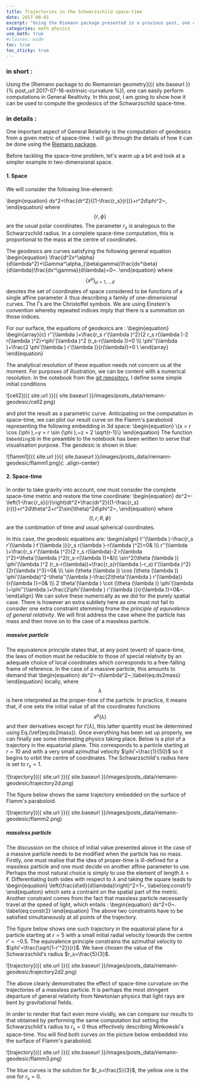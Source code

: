 ```yaml
---
title: Trajectories in the Schwarzschild space-time
date: 2017-08-01
excerpt: "Using the Riemann package presented in a previous post, one can easily perform basic computations in General Realtivity. In this post, I am going to show how it can be used to compute the geodesics of the Schwarzschild space-time."
categories: math physics
use_math: true
#classes: wide
toc: true
toc_sticky: true
---
```


### in short :

Using the [Riemann package to do Riemannian geometry]({{ site.baseurl }}{% post_url 2017-07-16-extrinsic-curvature %}), one can easily perform computations in General Realtivity. In this post, I am going to show how it can be used to compute the geodesics of the Schwarzschild space-time.

### in details :

One important aspect of General Relativity is the computation of geodesics from a given metric of space-time. I will go through the details of how it can be done using the [Riemann package](https://github.com/jrekier/Riemann).

Before tackling the space-time problem, let's warm up a bit and look at a simpler example in two-dimensional space.

#### 1. Space

We will consider the following line-element:

\begin{equation}
ds^2=\frac{dr^2}{(1-\frac{r_s}{r})}+r^2d\phi^2~,
\end{equation}
where $$\{r,\phi\}$$ are the usual polar coordinates. The parameter $r_s$ is analogous to the Schwarzschild radius. In a complete space-time computation, this is proportional to the mass at the centre of coordinates.

The geodesics are curves satisfying the following general equation
\begin{equation}
\frac{d^2x^\alpha}{d\lambda^2}+\Gamma^\alpha_{\beta\gamma}\frac{dx^\beta}{d\lambda}\frac{dx^\gamma}{d\lambda}=0~.
\end{equation}
where $$\{x^\mu\}_{\mu=1,..,d}$$ denotes the set of coordinates of space considered to be functions of a single affine parameter $\lambda$ thus describing a family of one-dimensional curves. The $\Gamma$s are the Christoffel symbols. We are using Einstein's convention whereby repeated indices imply that there is a summation on those indices.

For our surface, the equations of geodesics are :
\begin{equation}
\begin{array}{c}
 r''(\lambda )+\frac{r_s r'(\lambda )^2}{2 r_s r(\lambda
   )-2 r(\lambda )^2}+\phi'(\lambda )^2 (r_s-r(\lambda ))=0 \\\\\\
 \phi''(\lambda )+\frac{2 \phi'(\lambda ) r'(\lambda )}{r(\lambda)}=0 \\
\end{array}
\end{equation}

The analytical resolution of these equation needs not concern us at the moment. For purposes of illustration, we can be content with a numerical resolution. In the notebook from the [git repository](https://github.com/jrekier/Riemann), I define some simple initial conditions

![cell2]({{ site.url }}{{ site.baseurl }}/images/posts_data/riemann-geodesic/cell2.png)

and plot the result as a parametric curve. Anticipating on the computation in space-time, we can plot our result curve on the Flamm's paraboloid representing the following embedding in 3d space:
\begin{equation}
\\{x = r \cos (\phi ),~y = r \sin (\phi ),~z = 2 \sqrt{r-1}\\}
\end{equation}
The function `Embedding3D` in the preamble to the notebook has been written to serve that visualisation purpose. The geodesic is shown in blue:

![flamm1]({{ site.url }}{{ site.baseurl }}/images/posts_data/riemann-geodesic/flamm1.png){: .align-center}

#### 2. Space-time

In order to take gravity into account, one must consider the complete space-time metric and restore the time coordinate:
\begin{equation}
ds^2=-\left(1-\frac{r_s}{r}\right)dt^2+\frac{dr^2}{(1-\frac{r_s}{r})}+r^2d\theta^2+r^2\sin(\theta)^2d\phi^2~,
\end{equation}
where $$\{t,r,\theta,\phi\}$$ are the combination of time and usual spherical coordinates.

In this case, the geodesic equations are:
\begin{align}
 t''(\lambda )-\frac{r_s r'(\lambda ) t'(\lambda )}{r_s r(\lambda )-r(\lambda )^2}=0& \\\\\\
 r''(\lambda )+\frac{r_s r'(\lambda )^2}{2 r_s r(\lambda)-2 r(\lambda )^2}+\theta'(\lambda )^2(r_s-r(\lambda ))+&\\\\\\
 \sin^2(\theta (\lambda )) \phi'(\lambda )^2 (r_s-r(\lambda))+\frac{r_s(r(\lambda )-r_s) t'(\lambda )^2}{2r(\lambda )^3}=0& \\\\\\
 \sin (\theta (\lambda )) \cos (\theta (\lambda )) \phi'(\lambda)^2-\theta''(\lambda )-\frac{2\theta'(\lambda ) r'(\lambda)}{r(\lambda )}=0& \\\\\\
 2 \theta'(\lambda ) \cot (\theta (\lambda )) \phi'(\lambda )+\phi''(\lambda )+\frac{2\phi'(\lambda ) r'(\lambda )}{r(\lambda )}=0&~.
\end{align}
We can solve these numerically as we did for the purely spatial case. There is however an extra subtlety here as one must not fail to consider one extra constraint stemming frome the *principle of equivalence of general relativity*. We will first address the case where the particle has mass and then move on to the case of a massless particle.

##### massive particle

The equivalence principle states that, at any point (event) of space-time, the laws of motion must be reducible to those of special relativity by an adequate choice of local coordinates which corresponds to a free-falling frame of reference. In the case of a massive particle, this amounts to demand that
\begin{equation}
ds^2=-d\lambda^2~,\label{eq:ds2mass}
\end{equation}
locally, where $$\lambda$$ is here interpreted as the proper-time of the particle. In practice, it means that, if one sets the initial value of all the coordinates functions $$x^\mu(\lambda)$$ and their derivatives except for $t'(\lambda)$, this latter quantity must be determined using Eq.(\ref{eq:ds2mass}). Once everything has been set up properly, we can finally see some interesting physics taking place. Below is a plot of a trajectory in the equatorial plane. This corresponds to a particle starting at $r=10$ and with a very small azimuthal velocity $\phi'=\frac{1}{50}$ so it begins to orbit the centre of coordinates. The Schwarzschild's radius here is set to $r_s=1$.

![trajectory]({{ site.url }}{{ site.baseurl }}/images/posts_data/riemann-geodesic/trajectory2d.png)

The figure below shows the same trajectory embedded on the surface of Flamm's paraboloid.

![trajectory]({{ site.url }}{{ site.baseurl }}/images/posts_data/riemann-geodesic/flamm2.png)

##### massless particle

The discussion on the choice of initial value presented above in the case of a massive particle needs to be modified when the particle has no mass.
Firstly, one must realise that the idea of proper-time is ill-defined for a massless particle and one must decide on another affine parameter to use. Perhaps the most natural choice is simply to use the element of length $\lambda=\ell$. Differentiating both sides with respect to $\lambda$ and taking the square leads to
\begin{equation}
\left(\frac{d\ell}{d\lambda}\right)^2=1~,
\label{eq:constr1}
\end{equation}
which sets a contraint on the spatial part of the metric.
Another constraint comes from the fact that massless particle necessarily travel at the speed of light, which entails :
\begin{equation}
ds^2=0~.
\label{eq:constr2}
\end{equation}
The above two constraints have to be satisfied simultaneously at all points of the trajectory.

The figure below shows one such trajectory in the equatorial plane for a particle starting at $r=5$ with a small initial radial velocity towards the centre $r'=-0.5$. The equivalence principle constrains the azimuthal velocity to $\phi'=\frac{\sqrt{1-r'^2}}{r}$. We have chosen the value of the Schwarzschild's radius $r_s=\frac{5}{3}$.

![trajectory]({{ site.url }}{{ site.baseurl }}/images/posts_data/riemann-geodesic/trajectory2d2.png)

The above clearly demonstrates the effect of space-time curvature on the trajectories of a massless particle. It is perhaps the most stringent departure of general relativity from Newtonian physics that light rays are bent by gravitational fields.

In order to render that fact even more vividly, we can compare our results to that obtained by performing the same computation but setting the Schwarzschild's radius to $r_s=0$ thus effectively describing Minkowski's space-time. You will find both curves on the picture below embedded into the surface of Flamm's paraboloid.

![trajectory]({{ site.url }}{{ site.baseurl }}/images/posts_data/riemann-geodesic/flamm3.png)

The blue curves is the solution for $r_s=\frac{5}{3}$, the yellow one is the one for $r_s=0$.

